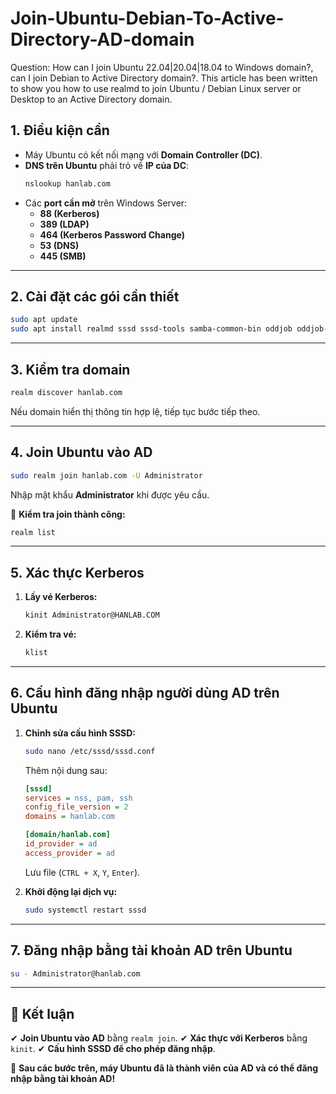 # Join-Ubuntu-Debian-To-Active-Directory-AD-domain
Question: How can I join Ubuntu 22.04|20.04|18.04 to Windows domain?, can I join Debian to Active Directory domain?. This article has been written to show you how to use realmd to join Ubuntu / Debian Linux server or Desktop to an Active Directory domain.

## **1. Điều kiện cần**
- Máy Ubuntu có kết nối mạng với **Domain Controller (DC)**.
- **DNS trên Ubuntu** phải trỏ về **IP của DC**:
  ```bash
  nslookup hanlab.com
  ```
- Các **port cần mở** trên Windows Server:
  - **88 (Kerberos)**
  - **389 (LDAP)**
  - **464 (Kerberos Password Change)**
  - **53 (DNS)**
  - **445 (SMB)**

---

## **2. Cài đặt các gói cần thiết**
```bash
sudo apt update
sudo apt install realmd sssd sssd-tools samba-common-bin oddjob oddjob-mkhomedir adcli -y
```

---

## **3. Kiểm tra domain**
```bash
realm discover hanlab.com
```
Nếu domain hiển thị thông tin hợp lệ, tiếp tục bước tiếp theo.

---

## **4. Join Ubuntu vào AD**
```bash
sudo realm join hanlab.com -U Administrator
```
Nhập mật khẩu **Administrator** khi được yêu cầu.

🔹 **Kiểm tra join thành công:**
```bash
realm list
```

---

## **5. Xác thực Kerberos**
1. **Lấy vé Kerberos:**
   ```bash
   kinit Administrator@HANLAB.COM
   ```
2. **Kiểm tra vé:**
   ```bash
   klist
   ```

---

## **6. Cấu hình đăng nhập người dùng AD trên Ubuntu**
1. **Chỉnh sửa cấu hình SSSD:**
   ```bash
   sudo nano /etc/sssd/sssd.conf
   ```
   Thêm nội dung sau:
   ```ini
   [sssd]
   services = nss, pam, ssh
   config_file_version = 2
   domains = hanlab.com

   [domain/hanlab.com]
   id_provider = ad
   access_provider = ad
   ```
   Lưu file (`CTRL + X`, `Y`, `Enter`).

2. **Khởi động lại dịch vụ:**
   ```bash
   sudo systemctl restart sssd
   ```

---

## **7. Đăng nhập bằng tài khoản AD trên Ubuntu**
```bash
su - Administrator@hanlab.com
```

---

## **📌 Kết luận**
✔ **Join Ubuntu vào AD** bằng `realm join`.
✔ **Xác thực với Kerberos** bằng `kinit`.
✔ **Cấu hình SSSD để cho phép đăng nhập**.

🚀 **Sau các bước trên, máy Ubuntu đã là thành viên của AD và có thể đăng nhập bằng tài khoản AD!**

